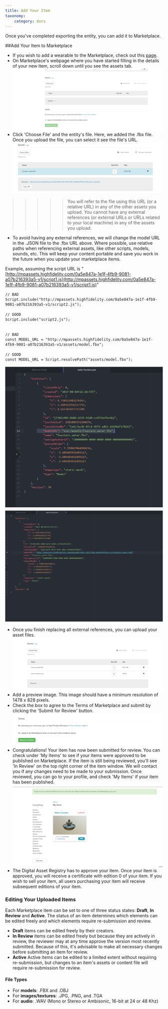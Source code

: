 ```yaml
---
title: Add Your Item
taxonomy:
    category: docs
---
```


Once you've completed exporting the entity, you can add it to Marketplace. 

##Add Your Item to Marketplace

- If you wish to add a wearable to the Marketplace, check out this [page](../create). 
- On Marketplace's webpage where you have started filling in the details of your new item, scroll down until you see the assets tab. ![](scr19.PNG)
- Click 'Choose File' and the entity's file. Here, we added the .fbx file. Once you upload the file, you can select it see the file's URL. ![](scr21.PNG)
>>>>> You will refer to the file using this URL (or a relative URL) in any of the other assets you upload. You cannot have any external references (or external URLs or URLs related to your local machine) in any of the assets you upload. 

- To avoid having any external references, we will change the model URL in the .JSON file to the .fbx URL above. Where possible, use relative paths when referencing external assets, like other scripts, models, sounds, etc. This will keep your content portable and save you work in the future when you update your marketplace items.

Example, assuming the script URL is "[http://mpassets.highfidelity.com/0a5e847a-1e1f-4fb9-9081-a07b216393a5-v1/script1.js](http://mpassets.highfidelity.com/0a5e847a-1e1f-4fb9-9081-a07b216393a5-v1/script1.js)"

```
// BAD
Script.include("http://mpassets.highfidelity.com/0a5e847a-1e1f-4fb9-9081-a07b216393a5-v1/script2.js");

// GOOD
Script.include("script2.js");


// BAD
const MODEL_URL = "http://mpassets.highfidelity.com/0a5e847a-1e1f-4fb9-9081-a07b216393a5-v1/assets/model.fbx";

// GOOD
const MODEL_URL = Script.resolvePath("assets/model.fbx");
```

![](scr22.PNG)![](scr23.PNG)

- Once you finish replacing all external references, you can upload your asset files. ![](scr20.PNG)
- Add a preview image. This image should have a minimum resolution of 1478 x 828 pixels. 
- Check the box to agree to the Terms of Marketplace and submit by clicking the 'Submit for Review' button. ![](scr24.PNG)
- Congratulations! Your item has now been submitted for review. You can check under 'My Items' to see if your items were approved to be published on Marketplace. If the item is still being reviewed, you'll see 'In Review' on the top right corner of the item window. We will contact you if any changes need to be made to your submission. Once reviewed, you can go to your profile, and check 'My Items' if your item has been published. ![](scr26.PNG)
- The Digital Asset Registry has to approve your item. Once your item is approved, you will receive a certificate with edition 0 of your item. If you wish to sell your item, all users purchasing your item will receive subsequent editions of your item. 


### Editing Your Uploaded Items

Each Marketplace item can be set to one of three status states: **Draft**, **In Review** and **Active**. The status of an item determines which elements can be edited freely and which elements require re-submission and review.

- **Draft** items can be edited freely by their creators.
- **In Review** items can be edited freely but because they are actively in review, the reviewer may at any time approve the version most recently submitted. Because of this, it's advisable to make all necessary changes before submitting an item for review.
- **Active** Active items can be edited to a limited extent without requiring re-submission, but changes to an item's assets or content file will require re-submission for review.

#### File Types

- For **models**: .FBX and .OBJ
- For **images/textures**: .JPG, .PNG, and .TGA
- For **audio**: .WAV (Mono or Stereo or Ambisonic, 16-bit at 24 or 48 Khz)

